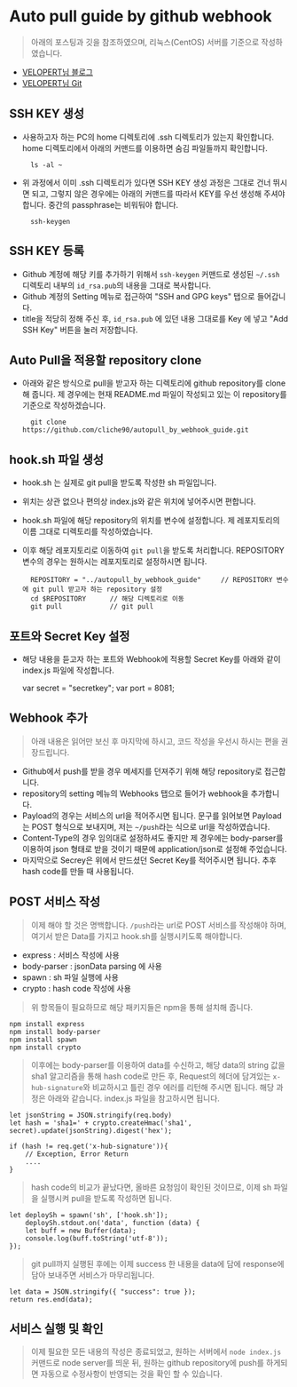 # Auto pull guide by github webhook

> 아래의 포스팅과 깃을 참조하였으며, 리눅스(CentOS) 서버를 기준으로 작성하였습니다.
- [VELOPERT님 블로그](https://velopert.com/739)
- [VELOPERT님 Git](https://github.com/velopert/nodejs-github-webhook/blob/master/index.js)

## SSH KEY 생성
- 사용하고자 하는 PC의 home 디렉토리에 .ssh 디렉토리가 있는지 확인합니다. home 디렉토리에서 아래의 커맨드를 이용하면 숨김 파일들까지 확인합니다.

        ls -al ~
    
- 위 과정에서 이미 .ssh 디렉토리가 있다면 SSH KEY 생성 과정은 그대로 건너 뛰시면 되고, 그렇지 않은 경우에는 아래의 커맨드를 따라서 KEY를 우선 생성해 주셔야 합니다. 중간의 passphrase는 비워둬야 합니다.

        ssh-keygen

## SSH KEY 등록
- Github 계정에 해당 키를 추가하기 위해서 `ssh-keygen` 커맨드로 생성된 `~/.ssh` 디렉토리 내부의 `id_rsa.pub`의 내용을 그대로 복사합니다.
- Github 계정의 Setting 메뉴로 접근하여 "SSH and GPG keys" 탭으로 들어갑니다.
- title을 적당히 정해 주신 후, `id_rsa.pub` 에 있던 내용 그대로를 Key 에 넣고 "Add SSH Key" 버튼을 눌러 저장합니다.

## Auto Pull을 적용할 repository clone

- 아래와 같은 방식으로 pull을 받고자 하는 디렉토리에 github repository를 clone 해 줍니다. 제 경우에는 현재 README.md 파일이 작성되고 있는 이 repository를 기준으로 작성하겠습니다.

        git clone https://github.com/cliche90/autopull_by_webhook_guide.git
    
## hook.sh 파일 생성

- hook.sh 는 실제로 git pull을 받도록 작성한 sh 파일입니다.
- 위치는 상관 없으나 편의상 index.js와 같은 위치에 넣어주시면 편합니다.
- hook.sh 파일에 해당 repository의 위치를 변수에 설정합니다. 제 레포지토리의 이름 그대로 디렉토리를 작성하였습니다.
- 이후 해당 레포지토리로 이동하여 `git pull`을 받도록 처리합니다. REPOSITORY 변수의 경우는 원하시는 레포지토리로 설정하시면 됩니다.

        REPOSITORY = "../autopull_by_webhook_guide"     // REPOSITORY 변수에 git pull 받고자 하는 repository 설정
        cd $REPOSITORY      // 해당 디렉토리로 이동
        git pull            // git pull

## 포트와 Secret Key 설정

- 해당 내용을 듣고자 하는 포트와 Webhook에 적용할 Secret Key를 아래와 같이 index.js 파일에 작성합니다.

    var secret = "secretkey";
    var port = 8081;

## Webhook 추가

> 아래 내용은 읽어만 보신 후 마지막에 하시고, 코드 작성을 우선시 하시는 편을 권장드립니다.

- Github에서 push를 받을 경우 메세지를 던져주기 위해 해당 repository로 접근합니다.
- repository의 setting 메뉴의 Webhooks 탭으로 들어가 webhook을 추가합니다.
- Payload의 경우는 서비스의 url을 적어주시면 됩니다. 문구를 읽어보면 Payload는 POST 형식으로 보내지며, 저는 `~/push`라는 식으로 url을 작성하였습니다.
- Content-Type의 경우 임의대로 설정하셔도 좋지만 제 경우에는 body-parser를 이용하여 json 형태로 받을 것이기 때문에 application/json로 설정해 주었습니다.
- 마지막으로 Secrey은 위에서 만드셨던 Secret Key를 적어주시면 됩니다. 추후 hash code를 만들 때 사용됩니다.

## POST 서비스 작성

> 이제 해야 할 것은 명백합니다. `/push`라는 url로 POST 서비스를 작성해야 하며, 여기서 받은 Data를 가지고 hook.sh를 실행시키도록 해야합니다.

- express : 서비스 작성에 사용
- body-parser : jsonData parsing 에 사용
- spawn : sh 파일 실행에 사용
- crypto : hash code 작성에 사용

> 위 항목들이 필요하므로 해당 패키지들은 npm을 통해 설치해 줍니다.

    npm install express
    npm install body-parser
    npm install spawn
    npm install crypto

> 이후에는 body-parser를 이용하여 data를 수신하고, 해당 data의 string 값을 sha1 알고리즘을 통해 hash code로 만든 후, Request의 헤더에 담겨있는 `x-hub-signature`와 비교하시고 틀린 경우 에러를 리턴해 주시면 됩니다. 해당 과정은 아래와 같습니다. index.js 파일을 참고하시면 됩니다.

    let jsonString = JSON.stringify(req.body)
    let hash = 'sha1=' + crypto.createHmac('sha1', secret).update(jsonString).digest('hex');

    if (hash != req.get('x-hub-signature')){
        // Exception, Error Return
        ....
    }

> hash code의 비교가 끝났다면, 올바른 요청임이 확인된 것이므로, 이제 sh 파일을 실행시켜 pull을 받도록 작성하면 됩니다.

    let deploySh = spawn('sh', ['hook.sh']);
        deploySh.stdout.on('data', function (data) {
        let buff = new Buffer(data);
        console.log(buff.toString('utf-8'));
    });

> git pull까지 실행된 후에는 이제 success 한 내용을 data에 담에 response에 담아 보내주면 서비스가 마무리됩니다.

    let data = JSON.stringify({ "success": true });
    return res.end(data);

## 서비스 실행 및 확인

> 이제 필요한 모든 내용의 작성은 종료되었고, 원하는 서버에서 `node index.js` 커맨드로 node server를 띄운 뒤, 원하는 github repository에 push를 하게되면 자동으로 수정사항이 반영되는 것을 확인 할 수 있습니다.